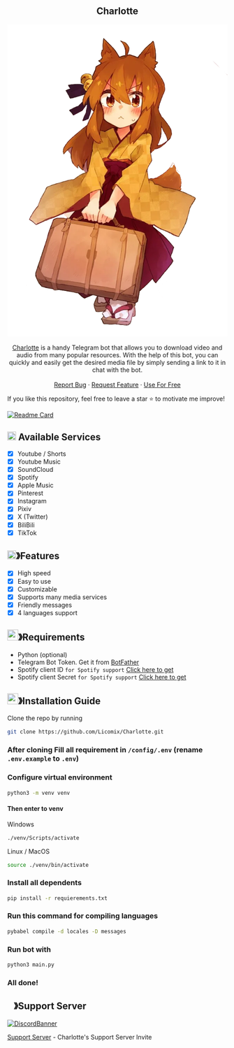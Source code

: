 <!-- PROJECT LOGO -->
<br />
<div style="text-align: center;">
  <h2>Charlotte</h2>
  <p align="center">
    <img src=".github/assets/suzu.png" alt="Suzu from Sewayaki Kitsune No Senko-San">
  </p>
  <p align="center">
    <a href="https://t.me/ZefirkaFox_Bot">Charlotte</a> is a handy Telegram bot that allows you to download video and audio from many popular resources. With the help of this bot, you can quickly and easily get the desired media file by simply sending a link to it in chat with the bot.
    <br />
    <br />
    <a href="https://github.com/Licomix/Charlotte/issues">Report Bug</a>
    ·
    <a href="https://github.com/Licomix/Charlotte/issues">Request Feature</a>
    ·
    <a href="https://t.me/ZefirkaFox_Bot">Use For Free</a>
  </p>
</div>

If you like this repository, feel free to leave a star ⭐ to motivate me improve!

[![Readme Card](https://github-readme-stats.vercel.app/api/pin/?username=JellyTyan&repo=Charlotte&theme=tokyonight)](https://github.com/JellyTyan/Charlotte)
<!-- SERVICES -->
## <img src="https://cdn.discordapp.com/emojis/1119261362632278068.webp?size=240" width="20px" height="20px"> Available Services
- [x] Youtube / Shorts
- [x] Youtube Music
- [x] SoundCloud
- [x] Spotify
- [x] Apple Music
- [x] Pinterest
- [x] Instagram
- [x] Pixiv
- [x] X (Twitter)
- [x] BiliBili
- [x] TikTok

<!-- FEATURES -->
## <img src="https://cdn.discordapp.com/emojis/852881450667081728.gif" width="20px" height="20px">》Features
- [x] High speed
- [x] Easy to use
- [x] Customizable
- [x] Supports many media services
- [x] Friendly messages
- [x] 4 languages support

<!-- REQUIREMENTS -->
## <img src="https://cdn.discordapp.com/emojis/1009754836314628146.gif" width="25px" height="25px">》Requirements
- Python (optional)
- Telegram Bot Token. Get it from [BotFather](https://t.me/BotFather)
- Spotify client ID `for Spotify support` [Click here to get](https://developer.spotify.com/dashboard/login)
- Spotify client Secret `for Spotify support` [Click here to get](https://developer.spotify.com/dashboard/login)

<!-- INSTALLATION GUIDE -->
## <img src="https://cdn.discordapp.com/emojis/814216203466965052.png" width="25px" height="25px">》Installation Guide

Clone the repo by running
```bash
git clone https://github.com/Licomix/Charlotte.git
```
### After cloning Fill all requirement in `/config/.env` **(rename `.env.example` to `.env`)**
### Configure virtual environment
```bash
python3 -m venv venv
```
#### Then enter to venv
Windows
```bash
./venv/Scripts/activate
```
Linux / MacOS
```bash
source ./venv/bin/activate
```
### Install all dependents
```bash
pip install -r requierements.txt
```
### Run this command for compiling languages
```bash
pybabel compile -d locales -D messages
```
### Run bot with
```bash
python3 main.py
```
### All done!


<!-- SUPPORT SERVER -->
## <img src="https://cdn.discordapp.com/emojis/1036083490292244493.png" width="15px" height="15px">》Support Server
[![DiscordBanner](https://invidget.switchblade.xyz/77keb7smna)](https://discord.gg/77keb7smna)

[Support Server](https://discord.gg/77keb7smna) - Charlotte's Support Server Invite
